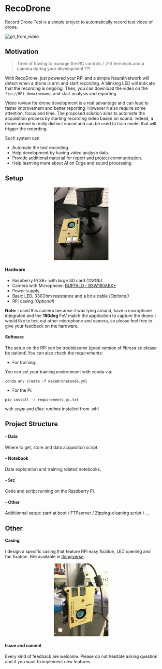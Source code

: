 # RecoDrone
Record Drone Test is a simple project to automatically record test video of drone.

![git_from_video](Video/flight_test.gif)

## Motivation

> Tired of having to manage the RC controls / 2-3 terminals and a camera during your development ??!

With RecoDrone, just powered your RPi and a simple NeuralNetwork will detect when a drone is arm and start recording.
A blinking LED will indicate that the recording is ongoing. Then, you can download the video on the ```ftp://RPi_domainename```, and start analysis and reporting.

Video review for drone development is a real advantage and can lead to faster improvement and better reporting.
However it also require some attention, focus and time. The proposed solution aims to automate the acquisition process by starting recording video based on sound.
Indeed, a drone armed is really distinct sound and can be used to train model that will trigger the recording.

Such system can:
- Automate the test recording.
- Help development by having video analyse data.
- Provide additional material for report and project communication.
- Help learning more about AI on Edge and sound processing.


## Setup

<p align="center">
  <img src="Others/DroneRecoImg.jpg">
</p>

#### Hardware

- Raspberry Pi 3B+ with large SD card *(128Gb)*.
- Camera with Microphone: [BUFFALO - BSW180ABK*](https://www.buffalo.jp/product/detail/bsw180abk.html)
- Power supply.
- Basic LED, 330Ohm resistance and a bit a cable *(Optional)*
- RPi casing *(Optional)*


**Note:** I used this camera because it was lying around, have a microphone integrated and the **180deg** FoV match the application to capture the drone. I would like to test out other microphone and camera, so please feel free to give your feedback on the hardware.

#### Software
The setup on the RPi can be troublesome (good version of *librosa* so please be patient).You can also check the requirements:
- For training:

You can set your training environment with conda via:
```
conda env create -f RecoDroneConda.yml
```

- For the Pi:
```
pip install -r requirements_pi.txt
```
with *scipy* and *tflite-runtime* installed from .whl

## Project Structure

#### - Data

Where to get, store and data acquisition script.

#### - Notebook
Data exploration and training related notebooks.

#### - Src
Code and script running on the Raspberry Pi.

#### - Other
Additionnal setup: start at boot / FTPserver / Zipping-cleaning script / ...

## Other

#### Casing
I design a specific casing that feature RPi easy fixation, LED opening and fan fixation. File available in [thingiverse](https://www.thingiverse.com/thing:4612562).

<p align="center">
  <img src="Others/casing.jpg">
</p>

#### Issue and commit
Every kind of feedback are welcome. Please do not hesitate asking question and if you want to implement new features.